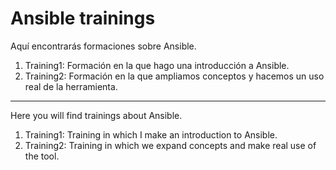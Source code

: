 # Ansible trainings

Aquí encontrarás formaciones sobre Ansible.

1. Training1: Formación en la que hago una introducción a Ansible.
2. Training2: Formación en la que ampliamos conceptos y hacemos un uso real de la herramienta.

---

Here you will find trainings about Ansible.

1. Training1: Training in which I make an introduction to Ansible.
2. Training2: Training in which we expand concepts and make real use of the tool.